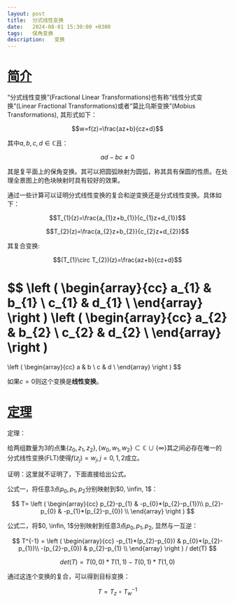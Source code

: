 ```yaml
---
layout: post
title:  分式线性变换
date:   2024-08-01 15:30:00 +0300
tags:   保角变换
description:   变换
---
```


# [简介](#简介)

“分式线性变换”(Fractional Linear Transformations)也有称“线性分式变换”(Linear Fractional Transformations)或者“莫比乌斯变换”(Mobius Transformations), 其形式如下：     

$$w=f(z)=\frac{az+b}{cz+d}$$ 

其中$a,b,c,d\in \mathbb{C}$且：

$$ad-bc \ne 0$$

其是复平面上的保角变换。其可以把圆弧映射为圆弧，称其具有保圆的性质。在处理全景图上的色块映射时具有较好的效果。     

通过一些计算可以证明分式线性变换的复合和逆变换还是分式线性变换。具体如下：   

$$T_{1}(z)=\frac{a_{1}z+b_{1}}{c_{1}z+d_{1}}$$   

$$T_{2}(z)=\frac{a_{2}z+b_{2}}{c_{2}z+d_{2}}$$   

其复合变换:   

$$(T_{1}\circ T_{2})(z)=\frac{az+b}{cz+d}$$

$$
\left (
\begin{array}{cc}
a_{1} & b_{1} \\
c_{1} & d_{1} \\
\end{array}
\right )
\left (
\begin{array}{cc}
a_{2} & b_{2} \\
c_{2} & d_{2} \\
\end{array}
\right )
=
\left (
\begin{array}{cc}
a & b \\
c & d \\
\end{array}
\right )
$$

如果$c=0$则这个变换是**线性变换**。

# [定理](#(定理))

定理：    

给两组数量为3的点集$\{z_{0},z_{1},z_{2}\},\{w_{0},w_{1},w_{2}\}\subset \mathbb{C} \cup\{\infty\}$其之间必存在唯一的分式线性变换(FLT)使得$f(z_j)=w_{j}, j=0,1,2$成立。

证明：这里就不证明了，下面直接给出公式。     

公式一，将任意3点$p_{0}, p_{1}, p_{2}$分别映射到$0, \infin, 1$：    

$$
T=
\left (
\begin{array}{cc}
p_{2}-p_{1} & -p_{0}*(p_{2}-p_{1})\\
p_{2}-p_{0} & -p_{1}*(p_{2}-p_{0}) \\
\end{array}
\right )
$$

公式二，将$0, \infin, 1$分别映射到任意3点$p_{0}, p_{1}, p_{2}$, 显然与一互逆：   

$$
T^{-1} = 
\left (
\begin{array}{cc}
-p_{1}*(p_{2}-p_{0}) & p_{0}*(p_{2}-p_{1})\\
-(p_{2}-p_{0}) & p_{2}-p_{1} \\
\end{array}
\right ) / det(T)
$$

$$
det(T) = T(0,0) * T(1,1) - T(0,1)*T(1,0)
$$

通过这连个变换的复合，可以得到目标变换：  

$$
T=T_{z}\circ T_{w}^{-1}
$$


